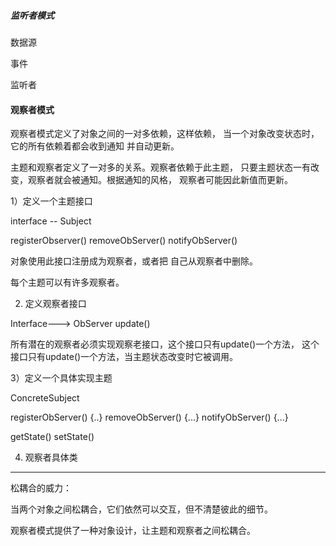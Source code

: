 
##### 监听者模式

数据源

事件

监听者





#### 观察者模式

观察者模式定义了对象之间的一对多依赖，这样依赖，
当一个对象改变状态时，它的所有依赖着都会收到通知
并自动更新。


主题和观察者定义了一对多的关系。观察者依赖于此主题，
只要主题状态一有改变，观察者就会被通知。根据通知的风格，
观察者可能因此新值而更新。


1）定义一个主题接口

interface -- Subject

registerObserver()
removeObServer()
notifyObServer()


对象使用此接口注册成为观察者，或者把
自己从观察者中删除。


每个主题可以有许多观察者。



2) 定义观察者接口

Interface---> ObServer
update()

所有潜在的观察者必须实现观察老接口，这个接口只有update()一个方法，
这个接口只有update()一个方法，当主题状态改变时它被调用。



3）定义一个具体实现主题

ConcreteSubject

registerObServer() {..}
removeObServer() {...}
notifyObServer() {...}


getState()
setState()


4) 观察者具体类



-----

松耦合的威力：

当两个对象之间松耦合，它们依然可以交互，但不清楚彼此的细节。

观察者模式提供了一种对象设计，让主题和观察者之间松耦合。

















